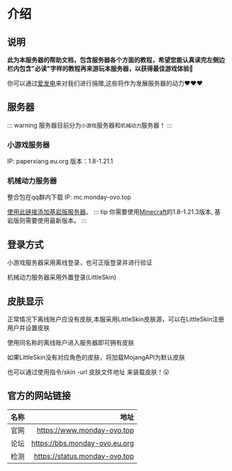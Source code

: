 # 介绍
## 说明
**此为本服务器的帮助文档，包含服务器各个方面的教程，希望您能认真读完左侧边栏内包含"必读"字样的教程再来游玩本服务器，以获得最佳游戏体验:tada:**  

你可以通过[爱发电](https://afdian.com/a/jdnjk)来对我们进行捐赠,这些将作为发展服务器的动力❤❤❤




## 服务器
::: warning
服务器目前分为`小游戏`服务器和`机械动力`服务器！
:::
### 小游戏服务器
IP: paperxiang.eu.org
版本：1.8-1.21.1

### 机械动力服务器
整合包在qq群内下载
IP: mc.monday-ovo.top

[使用此链接添加基岩版服务器](minecraft://?addExternalServer=Monday|play.simpfun.cn:14977 "跳转添加服务器")。
::: tip
你需要使用[Minecraft](https://www.minecraft.net "跳转到Minecraft官网")的1.8-1.21.3版本,
基岩版则需要使用最新版本。
:::  


## 登录方式
小游戏服务器采用离线登录，也可正版登录并进行验证  

机械动力服务器采用外置登录(LittleSkin)

## 皮肤显示
正常情况下离线账户应没有皮肤,本服采用LittleSkin皮肤源，可以在LittleSkin注册用户并设置皮肤  

使用同名称的离线账户进入服务器即可拥有皮肤  

如果LittleSkin没有对应角色的皮肤，将加载MojangAPI为默认皮肤    

也可以通过使用指令/skin -url 皮肤文件地址 来装载皮肤！😮  

## 官方的网站链接
| 名称          | 地址          |
| ------------- |-------------:|
| 官网          | https://www.monday-ovo.top |
| 论坛      | https://bbs.monday-ovo.eu.org      |
| 检测 | https://status.monday-ovo.top      |  

